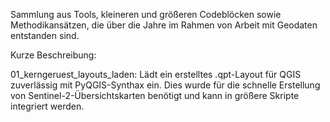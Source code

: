 Sammlung aus Tools, kleineren und größeren Codeblöcken sowie 
Methodikansätzen, die über die Jahre im Rahmen von Arbeit mit Geodaten
entstanden sind. 

Kurze Beschreibung: 

01_kerngeruest_layouts_laden: 
Lädt ein erstelltes .qpt-Layout für QGIS zuverlässig mit PyQGIS-Synthax 
ein. Dies wurde für die schnelle Erstellung von Sentinel-2-Übersichtskarten
benötigt und kann in größere Skripte integriert werden. 
